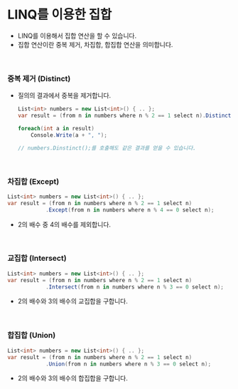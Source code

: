 # LINQ를 이용한 집합

* LINQ를 이용해서 집합 연산을 할 수 있습니다.
* 집합 연산이란 중복 제거, 차집합, 합집합 연산을 의미합니다.

<br>

### 중복 제거 (Distinct)

* 질의의 결과에서 중복을 제거합니다.

  ```c#
  List<int> numbers = new List<int>() { .. };
  var result = (from n in numbers where n % 2 == 1 select n).Distinct();
  
  foreach(int a in result) 
      Console.Write(a + ", ");
  
  // numbers.Dinstinct();를 호출해도 같은 결과를 얻을 수 있습니다.
  ```

<br>

### 차집합 (Except)

```c#
List<int> numbers = new List<int>() { .. };
var result = (from n in numbers where n % 2 == 1 select n)
    		.Except(from n in numbers where n % 4 == 0 select n);
```

* 2의 배수 중 4의 배수를 제외합니다.

<br>

### 교집합 (Intersect)

```c#
List<int> numbers = new List<int>() { .. };
var result = (from n in numbers where n % 2 == 1 select n)
    		.Intersect(from n in numbers where n % 3 == 0 select n);
```

* 2의 배수와 3의 배수의 교집합을 구합니다.

<br>

### 합집합 (Union)

```c#
List<int> numbers = new List<int>() { .. };
var result = (from n in numbers where n % 2 == 1 select n)
    		.Union(from n in numbers where n % 3 == 0 select n);
```

* 2의 배수와 3의 배수의 합집합을 구합니다.

